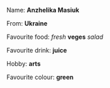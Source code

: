 Name: **Anzhelika Masiuk**

From: **Ukraine**

Favourite food: _fresh_ __veges__ _salad_

Favourite drink: **juice**

Hobby: **arts**

Favourite colour: __green__
